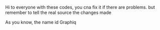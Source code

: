Hi to everyone with these codes, you cna fix it if there are problems.
but remember to tell the real source the changes made

As you know, the name id Graphiq
